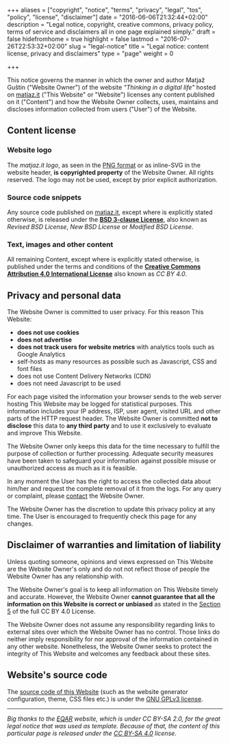 +++
aliases      = ["copyright", "notice", "terms", "privacy", "legal", "tos", "policy", "license", "disclaimer"]
date         = "2016-06-06T21:32:44+02:00"
description  = "Legal notice, copyright, creative commons, privacy policy, terms of service and disclaimers all in one page explained simply."
draft        = false
hidefromhome = true
highlight    = false
lastmod      = "2016-07-26T22:53:32+02:00"
slug         = "legal-notice"
title        = "Legal notice: content license, privacy and disclaimers"
type         = "page"
weight       = 0

+++

This notice governs the manner in which the owner and author Matjaž Guštin
("Website Owner") of the website _"Thinking in a digital life"_ hosted on
[matjaz.it](/) ("This Website" or "Website") licenses any content published on
it ("Content") and how the Website Owner collects, uses, maintains and discloses
information collected from users ("User") of the Website.


## Content license

### Website logo

The _matjaz.it logo_, as seen in the
[PNG format](/images/logos/matjaz_it_logo.png) or as inline-SVG in the website
header, **is copyrighted property** of the Website Owner. All rights
reserved. The logo may not be used, except by prior explicit authorization.


### Source code snippets

Any source code published on [matjaz.it](/), except where is explicitly stated
otherwise, is released under the
**[BSD 3-clause License](/bsd-3-clause-license/)**,
also known as _Revised BSD License_, _New BSD License_ or _Modified BSD
License_.


### Text, images and other content

All remaining Content, except where is explicitly stated otherwise, is
published under the terms and conditions of the
**[Creative Commons Attribution 4.0 International License](https://creativecommons.org/licenses/by/4.0/)**
also known as _CC BY 4.0_.


## Privacy and personal data

The Website Owner is committed to user privacy. For this reason This Website:

- **does not use cookies**
- **does not advertise**
- **does not track users for website metrics** with analytics tools such as 
  Google Analytics
- self-hosts as many resources as possible such as Javascript, CSS and font 
  files
- does not use Content Delivery Networks (CDN)
- does not need Javascript to be used

For each page visited the information your browser sends to the web server
hosting This Website may be logged for statistical purposes. This information
includes your IP address, ISP, user agent, visited URL and other parts of the
HTTP request header. The Website Owner is committed **not to disclose** this
data to **any third party** and to use it exclusively to evaluate and improve
This Website.

The Website Owner only keeps this data for the time necessary to fulfill the
purpose of collection or further processing. Adequate security measures have
been taken to safeguard your information against possible misuse or unauthorized
access as much as it is feasible.

In any moment the User has the right to access the collected data about him/her
and request the complete removal of it from the logs. For any query or
complaint, please [contact](/contact/) the Website Owner.

The Website Owner has the discretion to update this privacy policy at any
time. The User is encouraged to frequently check this page for any changes.


## Disclaimer of warranties and limitation of liability

Unless quoting someone, opinions and views expressed on This Website are the
Website Owner's only and do not not reflect those of people the Website Owner
has any relationship with.

The Website Owner's goal is to keep all information on This Website timely and
accurate. However, the Website Owner **cannot guarantee that all the information
on this Website is correct or unbiased** as stated in the
[Section 5](https://creativecommons.org/licenses/by/4.0/legalcode) of the full
CC BY 4.0 License.

The Website Owner does not assume any responsibility regarding links to external
sites over which the Website Owner has no control. Those links do neither imply
responsibility for nor approval of the information contained in any other
website. Nonetheless, the Website Owner seeks to protect the integrity of This
Website and welcomes any feedback about these sites.


## Website's source code

The [source code of this Website](https://github.com/TheMatjaz/matjaz.it) (such
as the website generator configuration, theme, CSS files etc.) is under the
[GNU GPLv3 license](https://www.gnu.org/licenses/gpl-3.0.html).


*******

_Big thanks to the [EQAR](https://www.eqar.eu/about/topnav/legal-notice.html)
website, which is under CC BY-SA 2.0, for the great legal notice that was used as
template. Because of that, the content of this particular page is released under
the [CC BY-SA 4.0](https://creativecommons.org/licenses/by-sa/4.0/) license._
